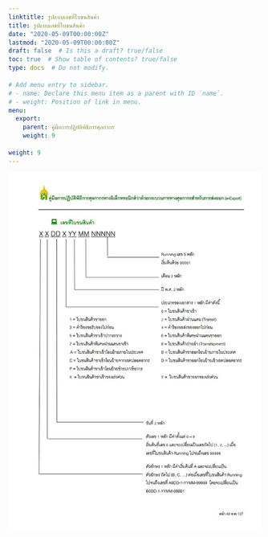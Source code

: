 ```yaml
---
linktitle: รูปแบบเลขที่ใบขนสินค้า
title: รูปแบบเลขที่ใบขนสินค้า
date: "2020-05-09T00:00:00Z"
lastmod: "2020-05-09T00:00:00Z"
draft: false  # Is this a draft? true/false
toc: true  # Show table of contents? true/false
type: docs  # Do not modify.

# Add menu entry to sidebar.
# - name: Declare this menu item as a parent with ID `name`.
# - weight: Position of link in menu.
menu:
  export:
    parent: คู่มือการปฏิบัติพิธีการศุลกากร  
    weight: 9

weight: 9
---
```



![](https://github.com/ecs-support/knowledge-center/raw/master/img/export/export-guide/e-Export-guidejpg_Page49.jpg)